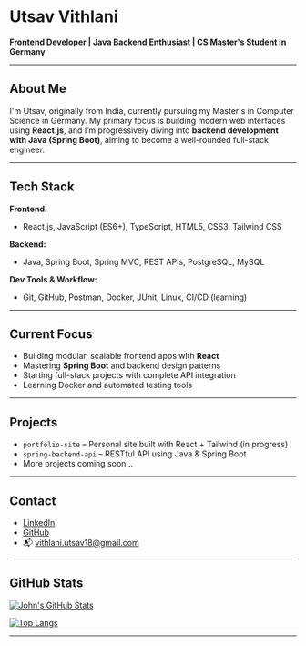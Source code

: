 <!-- Minimalist GitHub Profile README for John -->

# Utsav Vithlani

**Frontend Developer | Java Backend Enthusiast | CS Master's Student in Germany**

---

## About Me

I'm Utsav, originally from India, currently pursuing my Master's in Computer Science in Germany. My primary focus is building modern web interfaces using **React.js**, and I’m progressively diving into **backend development with Java (Spring Boot)**, aiming to become a well-rounded full-stack engineer.

---

## Tech Stack

**Frontend:**
- React.js, JavaScript (ES6+), TypeScript, HTML5, CSS3, Tailwind CSS

**Backend:**
- Java, Spring Boot, Spring MVC, REST APIs, PostgreSQL, MySQL

**Dev Tools & Workflow:**
- Git, GitHub, Postman, Docker, JUnit, Linux, CI/CD (learning)

---

## Current Focus

- Building modular, scalable frontend apps with **React**
- Mastering **Spring Boot** and backend design patterns
- Starting full-stack projects with complete API integration
- Learning Docker and automated testing tools

---

## Projects

- `portfolio-site` – Personal site built with React + Tailwind (in progress)
- `spring-backend-api` – RESTful API using Java & Spring Boot
- More projects coming soon...

---

## Contact

- [LinkedIn](https://www.linkedin.com/in/utsav-rajendrabhai-vithlani-7785711ba)
- [GitHub](https://github.com/v-utsav)
- 📬 vithlani.utsav18@gmail.com

---

## GitHub Stats

[![John's GitHub Stats](https://github-readme-stats.vercel.app/api?username=v-utsav&show_icons=true&theme=default)](https://github.com/v-utsav)

[![Top Langs](https://github-readme-stats.vercel.app/api/top-langs/?username=v-utsav&layout=compact)](https://github.com/v-utsav)

---

